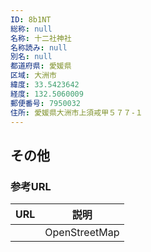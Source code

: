 ```yaml
---
ID: 8b1NT
総称: null
名称: 十二社神社
名称読み: null
別名: null
都道府県: 愛媛県
区域: 大洲市
緯度: 33.5423642
経度: 132.5060009
郵便番号: 7950032
住所: 愛媛県大洲市上須戒甲５７７-１
---
```


## その他

### 参考URL

| URL | 説明          |
| --- | ------------- |
|     | OpenStreetMap |
